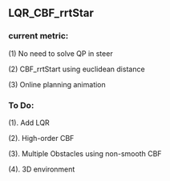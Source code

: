 ## LQR_CBF_rrtStar

### current metric:
(1) No need to solve QP in steer

(2) CBF_rrtStart using euclidean distance

(3) Online planning animation


### To Do:
(1). Add LQR

(2). High-order CBF

(3). Multiple Obstacles using non-smooth CBF

(4). 3D environment
